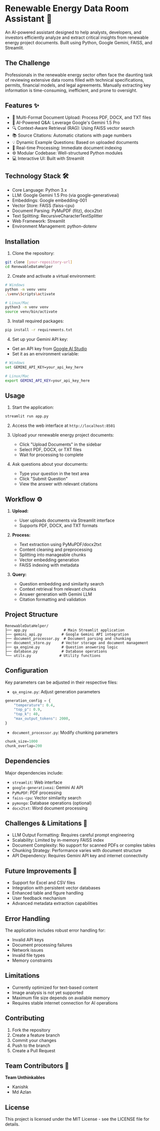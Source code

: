 # Renewable Energy Data Room Assistant 🌱

An AI-powered assistant designed to help analysts, developers, and investors efficiently analyze and extract critical insights from renewable energy project documents. Built using Python, Google Gemini, FAISS, and Streamlit.

## The Challenge
Professionals in the renewable energy sector often face the daunting task of reviewing extensive data rooms filled with technical specifications, permits, financial models, and legal agreements. Manually extracting key information is time-consuming, inefficient, and prone to oversight.

## Features ✨

- 📄 Multi-Format Document Upload: Process PDF, DOCX, and TXT files
- 🧠 AI-Powered Q&A: Leverage Google's Gemini 1.5 Pro
- 🔍 Context-Aware Retrieval (RAG): Using FAISS vector search
- 📚 Source Citations: Automatic citations with page numbers
- 💡 Dynamic Example Questions: Based on uploaded documents
- 🔄 Real-time Processing: Immediate document indexing
- ⚙️ Modular Codebase: Well-structured Python modules
- 💻 Interactive UI: Built with Streamlit

## Technology Stack 🛠️

- Core Language: Python 3.x
- LLM: Google Gemini 1.5 Pro (via google-generativeai)
- Embeddings: Google embedding-001
- Vector Store: FAISS (faiss-cpu)
- Document Parsing: PyMuPDF (fitz), docx2txt
- Text Splitting: RecursiveCharacterTextSplitter
- Web Framework: Streamlit
- Environment Management: python-dotenv

## Installation

1. Clone the repository:
```bash
git clone [your-repository-url]
cd RenewableDataHelper
```

2. Create and activate a virtual environment:
```bash
# Windows
python -m venv venv
.\venv\Scripts\activate

# Linux/Mac
python3 -m venv venv
source venv/bin/activate
```

3. Install required packages:
```bash
pip install -r requirements.txt
```

4. Set up your Gemini API key:
- Get an API key from [Google AI Studio](https://makersuite.google.com/app/apikey)
- Set it as an environment variable:
```bash
# Windows
set GEMINI_API_KEY=your_api_key_here

# Linux/Mac
export GEMINI_API_KEY=your_api_key_here
```

## Usage

1. Start the application:
```bash
streamlit run app.py
```

2. Access the web interface at `http://localhost:8501`

3. Upload your renewable energy project documents:
   - Click "Upload Documents" in the sidebar
   - Select PDF, DOCX, or TXT files
   - Wait for processing to complete

4. Ask questions about your documents:
   - Type your question in the text area
   - Click "Submit Question"
   - View the answer with relevant citations

## Workflow ⚙️

1. **Upload:**
   - User uploads documents via Streamlit interface
   - Supports PDF, DOCX, and TXT formats

2. **Process:**
   - Text extraction using PyMuPDF/docx2txt
   - Content cleaning and preprocessing
   - Splitting into manageable chunks
   - Vector embedding generation
   - FAISS indexing with metadata

3. **Query:**
   - Question embedding and similarity search
   - Context retrieval from relevant chunks
   - Answer generation with Gemini LLM
   - Citation formatting and validation

## Project Structure

```
RenewableDataHelper/
├── app.py                 # Main Streamlit application
├── gemini_api.py         # Google Gemini API integration
├── document_processor.py  # Document parsing and chunking
├── document_store.py     # Vector storage and document management
├── qa_engine.py          # Question answering logic
├── database.py           # Database operations
└── utils.py             # Utility functions
```

## Configuration

Key parameters can be adjusted in their respective files:

- `qa_engine.py`: Adjust generation parameters
```python
generation_config = {
    "temperature": 0.4,
    "top_p": 0.9,
    "top_k": 40,
    "max_output_tokens": 2000,
}
```

- `document_processor.py`: Modify chunking parameters
```python
chunk_size=1000
chunk_overlap=200
```

## Dependencies

Major dependencies include:
- `streamlit`: Web interface
- `google-generativeai`: Gemini AI API
- `PyMuPDF`: PDF processing
- `faiss-cpu`: Vector similarity search
- `pymongo`: Database operations (optional)
- `docx2txt`: Word document processing

## Challenges & Limitations 🚧

- LLM Output Formatting: Requires careful prompt engineering
- Scalability: Limited by in-memory FAISS index
- Document Complexity: No support for scanned PDFs or complex tables
- Chunking Strategy: Performance varies with document structure
- API Dependency: Requires Gemini API key and internet connectivity

## Future Improvements 🔮

- Support for Excel and CSV files
- Integration with persistent vector databases
- Enhanced table and figure handling
- User feedback mechanism
- Advanced metadata extraction capabilities

## Error Handling

The application includes robust error handling for:
- Invalid API keys
- Document processing failures
- Network issues
- Invalid file types
- Memory constraints

## Limitations

- Currently optimized for text-based content
- Image analysis is not yet supported
- Maximum file size depends on available memory
- Requires stable internet connection for AI operations

## Contributing

1. Fork the repository
2. Create a feature branch
3. Commit your changes
4. Push to the branch
5. Create a Pull Request

## Team Contributors 👥

**Team Unthinkables**
- Kanishk
- Md Azlan

## License

This project is licensed under the MIT License - see the LICENSE file for details.

